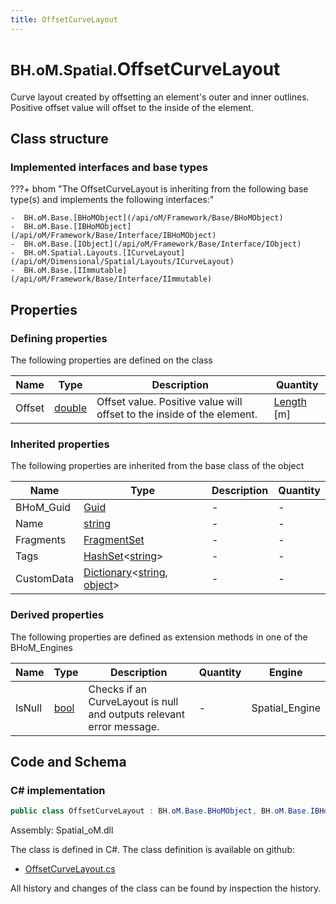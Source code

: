 ```yaml
---
title: OffsetCurveLayout
---
```


# <small>BH.oM.Spatial.</small>**OffsetCurveLayout**

Curve layout created by offsetting an element's outer and inner outlines.
Positive offset value will offset to the inside of the element.

## Class structure

### Implemented interfaces and base types

???+ bhom "The OffsetCurveLayout is inheriting from the following base type(s) and implements the following interfaces:"

    -  BH.oM.Base.[BHoMObject](/api/oM/Framework/Base/BHoMObject)
    -  BH.oM.Base.[IBHoMObject](/api/oM/Framework/Base/Interface/IBHoMObject)
    -  BH.oM.Base.[IObject](/api/oM/Framework/Base/Interface/IObject)
    -  BH.oM.Spatial.Layouts.[ICurveLayout](/api/oM/Dimensional/Spatial/Layouts/ICurveLayout)
    -  BH.oM.Base.[IImmutable](/api/oM/Framework/Base/Interface/IImmutable)


## Properties



### Defining properties

The following properties are defined on the class

| Name             | Type             | Description      | Quantity         |
|------------------|------------------|------------------|------------------|
| Offset | [double](https://learn.microsoft.com/en-us/dotnet/api/System.Double?view=netstandard-2.0) | Offset value. Positive value will offset to the inside of the element. | [Length](/api/oM/Dimensional/Quantities/Attributes/Length) [m] |


### Inherited properties
The following properties are inherited from the base class of the object

| Name             | Type             | Description      | Quantity         |
|------------------|------------------|------------------|------------------|
| BHoM_Guid | [Guid](https://learn.microsoft.com/en-us/dotnet/api/System.Guid?view=netstandard-2.0) | - | - |
| Name | [string](https://learn.microsoft.com/en-us/dotnet/api/System.String?view=netstandard-2.0) | - | - |
| Fragments | [FragmentSet](/api/oM/Framework/Base/FragmentSet) | - | - |
| Tags | [HashSet](https://learn.microsoft.com/en-us/dotnet/api/System.Collections.Generic.HashSet-1?view=netstandard-2.0)&lt;[string](https://learn.microsoft.com/en-us/dotnet/api/System.String?view=netstandard-2.0)&gt; | - | - |
| CustomData | [Dictionary](https://learn.microsoft.com/en-us/dotnet/api/System.Collections.Generic.Dictionary-2?view=netstandard-2.0)&lt;[string](https://learn.microsoft.com/en-us/dotnet/api/System.String?view=netstandard-2.0), [object](https://learn.microsoft.com/en-us/dotnet/api/System.Object?view=netstandard-2.0)&gt; | - | - |


### Derived properties

The following properties are defined as extension methods in one of the BHoM_Engines

| Name             | Type             | Description      | Quantity         | Engine           |
|------------------|------------------|------------------|------------------|------------------|
| IsNull | [bool](https://learn.microsoft.com/en-us/dotnet/api/System.Boolean?view=netstandard-2.0) | Checks if an CurveLayout is null and outputs relevant error message. | - | Spatial_Engine |


## Code and Schema

### C# implementation

``` C# title="C#"
public class OffsetCurveLayout : BH.oM.Base.BHoMObject, BH.oM.Base.IBHoMObject, BH.oM.Base.IObject, BH.oM.Spatial.Layouts.ICurveLayout, BH.oM.Base.IImmutable
```

Assembly: Spatial_oM.dll

The class is defined in C#. The class definition is available on github:

- [OffsetCurveLayout.cs](https://github.com/BHoM/BHoM/blob/develop/Spatial_oM/Layouts\OffsetCurveLayout.cs)

All history and changes of the class can be found by inspection the history.
